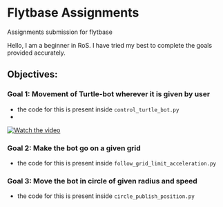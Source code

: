 # Flytbase Assignments
Assignments submission for flytbase

Hello,
I am a beginner in RoS. I have tried my best to complete the goals provided accurately.

## Objectives: 

### Goal 1: Movement of Turtle-bot wherever it is given by user
- the code for this is present inside `control_turtle_bot.py`
- 
[![Watch the video](videos/goal_1_control_turtle.gif)](videos/goal_1_control_turtle.gif)

### Goal 2: Make the bot go on a given grid
- the code for this is present inside `follow_grid_limit_acceleration.py`

### Goal 3: Move the bot in circle of given radius and speed
- the code for this is present inside `circle_publish_position.py`


